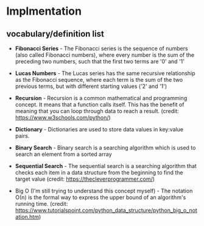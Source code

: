 # Implmentation

## vocabulary/definition list

- **Fibonacci Series** - The Fibonacci series is the sequence of numbers (also called Fibonacci numbers), where every number is the sum of the preceding two numbers, such that the first two terms are '0' and '1'

- **Lucas Numbers** - The Lucas series has the same recursive relationship as the Fibonacci sequence, where each term is the sum of the two previous terms, but with different starting values ('2' and '1')

- **Recursion** - Recursion is a common mathematical and programming concept. It means that a function calls itself. This has the benefit of meaning that you can loop through data to reach a result. (credit: https://www.w3schools.com/python/)

- **Dictionary** - Dictionaries are used to store data values in key:value pairs.

- **Binary Search** - Binary search is a searching algorithm which is used to search an element from a sorted array

- **Sequential Search** - The sequential search is a searching algorithm that checks each item in a data structure from the beginning to find the target value (credit: https://thecleverprogrammer.com/)

- Big O (I'm still trying to understand this concept myself) - The notation Ο(n) is the formal way to express the upper bound of an algorithm's running time. (credit: https://www.tutorialspoint.com/python_data_structure/python_big_o_notation.htm)
